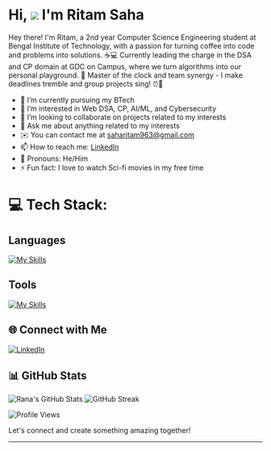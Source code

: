 # Hi, ![](https://user-images.githubusercontent.com/18350557/176309783-0785949b-9127-417c-8b55-ab5a4333674e.gif) I'm Ritam Saha 

Hey there! I'm Ritam, a 2nd year Computer Science Engineering student at Bengal Institute of Technology, with a passion for turning coffee into code and problems into solutions. ☕💻
Currently leading the charge in the DSA and CP domain at GDC on Campus, where we turn algorithms into our personal playground. 🎯 Master of the clock and team synergy - I make deadlines tremble and group projects sing! ⏰🤝

- 🔭 I’m currently pursuing my BTech
- 🌱 I’m interested in Web DSA, CP, AI/ML, and Cybersecurity
- 👯 I’m looking to collaborate on projects related to my interests
- 💬 Ask me about anything related to my interests
- ✉️ You can contact me at [saharitam963@gmail.com](mailto:saharitam963@gmail.com)
- 📫 How to reach me: [LinkedIn](https://www.linkedin.com/in/ritamsaha137)
- 🌟 Pronouns: He/Him
- ⚡ Fun fact: I love to watch Sci-fi movies in my free time


# 💻 Tech Stack:

<h2>Languages</h2>

[![My Skills](https://skillicons.dev/icons?i=java,python,c)](https://skillicons.dev)


<h2>Tools</h2>
 
[![My Skills](https://skillicons.dev/icons?i=vscode,git)](https://skillicons.dev) 


## 🌐 Connect with Me

[![LinkedIn](https://img.shields.io/badge/LinkedIn-blue.svg?logo=linkedin&logoColor=white)](https://www.linkedin.com/in/ritamsaha137)

## 📊 GitHub Stats

![Rana's GitHub Stats](https://github-readme-stats.vercel.app/api?username=Ritam369&show_icons=true&theme=radical)
![GitHub Streak](https://github-readme-streak-stats.herokuapp.com/?user=Ritam369&stroke=F7B267&background=1E1E2E&ring=E06C75&fire=E06C75&currStreakNum=F7B267&currStreakLabel=98C379&sideNums=E06C75&sideLabels=98C379&dates=61AFEF&hide_border=true)



![Profile Views](https://visitcount.itsvg.in/api?id=Ritam369&icon=0&color=0)


Let's connect and create something amazing together!

---
